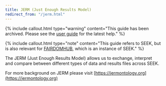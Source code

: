 ```yaml
---
title: JERM (Just Enough Results Model)
redirect_from: "/jerm.html"
---
```


{% include callout.html type="warning" content="This guide has been archived. Please see the [user guide](/help/user-guide) for the latest help." %}

{% include callout.html type="note" content="This guide refers to SEEK, but is also relevant for [FAIRDOMHUB](https://www.fairdomhub.org/), which is an instance of SEEK." %}

The JERM (Just Enough Results Model) allows us to exchange, interpret and
compare between different types of data and results files across SEEK.

For more background on JERM please visit [https://jermontology.org](https://jermontology.org)




